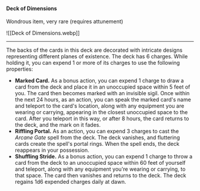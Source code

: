 #### Deck of Dimensions

Wondrous item, very rare (requires attunement)

![[Deck of Dimensions.webp]]

---

The backs of the cards in this deck are decorated with intricate designs representing different planes of existence. The deck has 6 charges. While holding it, you can expend 1 or more of its charges to use the following properties:

- **Marked Card.** As a bonus action, you can expend 1 charge to draw a card from the deck and place it in an unoccupied space within 5 feet of you. The card then becomes marked with an invisible sigil. Once within the next 24 hours, as an action, you can speak the marked card's name and teleport to the card's location, along with any equipment you are wearing or carrying, appearing in the closest unoccupied space to the card. After you teleport in this way, or after 8 hours, the card returns to the deck, and the mark on it fades.
- **Riffling Portal.** As an action, you can expend 3 charges to cast the *Arcane Gate* spell from the deck. The deck vanishes, and fluttering cards create the spell's portal rings. When the spell ends, the deck reappears in your possession.
- **Shuffling Stride.** As a bonus action, you can expend 1 charge to throw a card from the deck to an unoccupied space within 60 feet of yourself and teleport, along with any equipment you're wearing or carrying, to that space. The card then vanishes and returns to the deck.
  The deck regains 1d6 expended charges daily at dawn.